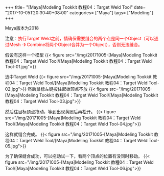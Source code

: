 +++
title= "[Maya]Modeling Tookkit 教程04：Target Weld Tool"
date= "2017-10-05T20:30:40+08:00"
categories= ["Maya"]
tags= ["Modeling"]
+++


Maya版本为2018

注意：<font color=red>执行Target Weld之前，情确保需要缝合的两个点是同一个Object（可以通过Mesh -》 Combine将两个Object合并为一个Object），否则无法缝合。</font>

假设有这样一个模型
{{< figure src="/img/20171005-[Maya]Modeling Tookkit 教程04：Target Weld Tool/[Maya]Modeling Tookkit 教程04：Target Weld Tool-01.jpg">}}

选中Target Weld
{{< figure src="/img/20171005-[Maya]Modeling Tookkit 教程04：Target Weld Tool/[Maya]Modeling Tookkit 教程04：Target Weld Tool-02.jpg">}}
然后鼠标左键按住起始顶点不放
{{< figure src="/img/20171005-[Maya]Modeling Tookkit 教程04：Target Weld Tool/[Maya]Modeling Tookkit 教程04：Target Weld Tool-03.jpg">}}

然后往目标顶点拖动，等到出现黄圈后再松开。
{{< figure src="/img/20171005-[Maya]Modeling Tookkit 教程04：Target Weld Tool/[Maya]Modeling Tookkit 教程04：Target Weld Tool-04.jpg">}}

这样就缝合完成。
{{< figure src="/img/20171005-[Maya]Modeling Tookkit 教程04：Target Weld Tool/[Maya]Modeling Tookkit 教程04：Target Weld Tool-05.jpg">}}

为了确保缝合成功，可以拖动试一下，看两个顶点的位置有没同时移动。
{{< figure src="/img/20171005-[Maya]Modeling Tookkit 教程04：Target Weld Tool/[Maya]Modeling Tookkit 教程04：Target Weld Tool-06.jpg">}}
